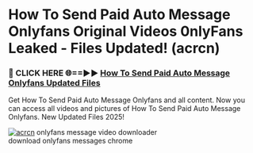 # How To Send Paid Auto Message Onlyfans Original Videos 0nlyFans Leaked - Files Updated! (acrcn)

<h3>🔴 CLICK HERE 🌐==►► <a href="https://tinyurl.com/4seja8ks" rel="nofollow">How To Send Paid Auto Message Onlyfans Updated Files</a></h3>

Get How To Send Paid Auto Message Onlyfans and all content. Now you can access all videos and pictures of How To Send Paid Auto Message Onlyfans. New Updated Files 2025!

[![acrcn](https://i.imgur.com/EWjZXRe.gif)](https://tinyurl.com/4seja8ks)
onlyfans message video downloader<br>
download onlyfans messages chrome